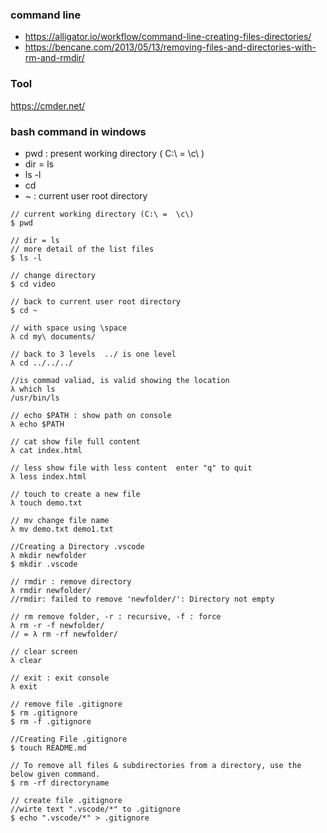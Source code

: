 ### command line
- https://alligator.io/workflow/command-line-creating-files-directories/
- https://bencane.com/2013/05/13/removing-files-and-directories-with-rm-and-rmdir/

### Tool 
https://cmder.net/

### bash command in windows
- pwd : present working directory  ( C:\  = \c\ )
- dir = ls
- ls -l  
- cd
- ~  : current user root directory
```
// current working directory (C:\ =  \c\)
$ pwd

// dir = ls
// more detail of the list files
$ ls -l

// change directory
$ cd video

// back to current user root directory
$ cd ~

// with space using \space
λ cd my\ documents/

// back to 3 levels  ../ is one level
λ cd ../../../

//is commad valiad, is valid showing the location
λ which ls
/usr/bin/ls

// echo $PATH : show path on console
λ echo $PATH

// cat show file full content
λ cat index.html

// less show file with less content  enter "q" to quit
λ less index.html

// touch to create a new file
λ touch demo.txt

// mv change file name 
λ mv demo.txt demo1.txt

//Creating a Directory .vscode
λ mkdir newfolder
$ mkdir .vscode

// rmdir : remove directory
λ rmdir newfolder/
//rmdir: failed to remove 'newfolder/': Directory not empty

// rm remove folder, -r : recursive, -f : force 
λ rm -r -f newfolder/
// = λ rm -rf newfolder/

// clear screen
λ clear

// exit : exit console
λ exit

// remove file .gitignore
$ rm .gitignore
$ rm -f .gitignore

//Creating File .gitignore
$ touch README.md

// To remove all files & subdirectories from a directory, use the below given command.
$ rm -rf directoryname

// create file .gitignore
//wirte text ".vscode/*" to .gitignore
$ echo ".vscode/*" > .gitignore
```
